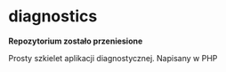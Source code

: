 # diagnostics

**Repozytorium zostało przeniesione**

Prosty szkielet aplikacji diagnostycznej. Napisany w PHP
